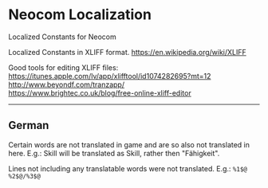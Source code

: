 # Neocom Localization
Localized Constants for Neocom

Localized Constants in XLIFF format. https://en.wikipedia.org/wiki/XLIFF

Good tools for editing XLIFF files:  
https://itunes.apple.com/lv/app/xlifftool/id1074282695?mt=12  
http://www.beyondf.com/tranzapp/  
https://www.brightec.co.uk/blog/free-online-xliff-editor  

___

## German

Certain words are not translated in game and are so also not translated in here. E.g.: Skill will be translated as Skill, rather then "Fähigkeit".

Lines not including any translatable words were not translated. E.g.:
`%1$@ %2$@/%3$@`